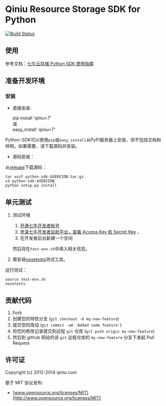 Qiniu Resource Storage SDK for Python
===

[![Build Status](https://api.travis-ci.org/qiniu/python-sdk.png?branch=master)](https://travis-ci.org/qiniu/python-sdk)

## 使用

参考文档：[七牛云存储 Python SDK 使用指南](https://github.com/qiniu/python-sdk/blob/develop/docs/README.md)

## 准备开发环境

### 安装

* 直接安装:

    pip install 'qiniu<7'  
    或  
    easy_install 'qiniu<7'  

Python-SDK可以使用`pip`或`easy_install`从PyPI服务器上安装，但不包括文档和样例。如果需要，请下载源码并安装。

* 源码安装：

从[release](https://github.com/qiniu/python-sdk/releases)下载源码：

    tar xvzf python-sdk-$VERSION.tar.gz
    cd python-sdk-$VERSION
    python setup.py install


## 单元测试

1. 测试环境

	1. [开通七牛开发者帐号](https://portal.qiniu.com/signup)
	2. [登录七牛开发者自助平台，查看 Access Key 和 Secret Key](https://portal.qiniu.com/setting/key) 。
	3. 在开发者后台新建一个空间

	然后将在`test-env.sh`中填入相关信息。

2. 需安装[nosetests](https://nose.readthedocs.org/en/latest/)测试工具。

运行测试：

	source test-env.sh
	nosetests

## 贡献代码

1. Fork
2. 创建您的特性分支 (`git checkout -b my-new-feature`)
3. 提交您的改动 (`git commit -am 'Added some feature'`)
4. 将您的修改记录提交到远程 `git` 仓库 (`git push origin my-new-feature`)
5. 然后到 github 网站的该 `git` 远程仓库的 `my-new-feature` 分支下发起 Pull Request

## 许可证

Copyright (c) 2012-2014 qiniu.com

基于 MIT 协议发布:

* [www.opensource.org/licenses/MIT](http://www.opensource.org/licenses/MIT)
